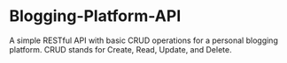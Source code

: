 # Blogging-Platform-API
A simple RESTful API with basic CRUD operations for a personal blogging platform. CRUD stands for Create, Read, Update, and Delete.
